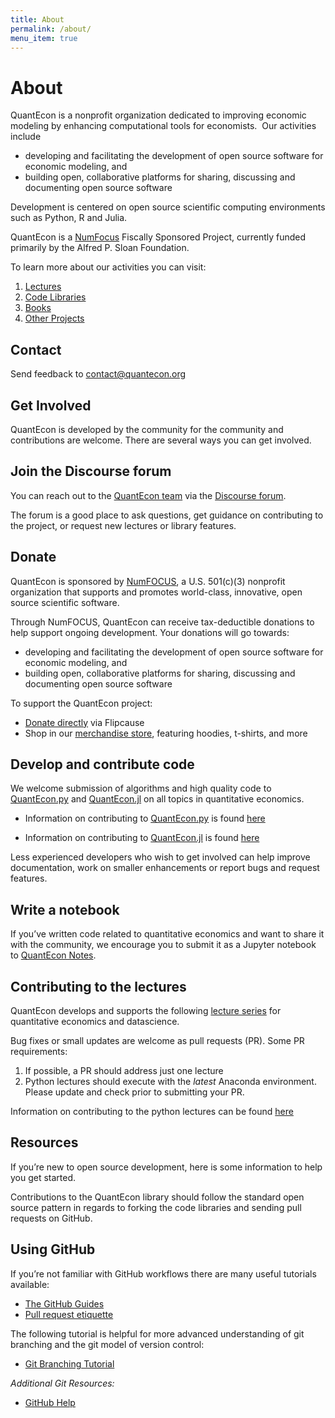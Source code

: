 ```yaml
---
title: About
permalink: /about/
menu_item: true
---
```

# About

QuantEcon is a nonprofit organization dedicated to improving economic modeling by enhancing computational tools for economists.  Our activities include

*   developing and facilitating the development of open source software for economic modeling, and
*   building open, collaborative platforms for sharing, discussing and documenting open source software

Development is centered on open source scientific computing environments such as Python, R and Julia. 

QuantEcon is a [NumFocus](http://www.numfocus.org/) Fiscally Sponsored Project, currently funded primarily by the Alfred P. Sloan Foundation.

To learn more about our activities you can visit:
1. [Lectures](/lectures)
2. [Code Libraries](/code)
3. [Books](/books)
4. [Other Projects](/projects)

## Contact

Send feedback to [contact@quantecon.org](mailto:contact@quantecon.org)


## Get Involved

QuantEcon is developed by the community for the community and contributions are welcome. There are several ways you can get involved.

## Join the Discourse forum

You can reach out to the [QuantEcon team](team) via the [Discourse forum](http://discourse.quantecon.org/). 

The forum is a good place to ask questions, get guidance on contributing to the project, or request new lectures or library features.

## Donate

QuantEcon is sponsored by [NumFOCUS](https://numfocus.org/), a U.S. 501(c)(3) nonprofit organization that supports and promotes world-class, innovative, open source scientific software.

Through NumFOCUS, QuantEcon can receive tax-deductible donations to help support ongoing development. Your donations will go towards:

*   developing and facilitating the development of open source software for economic modeling, and
*   building open, collaborative platforms for sharing, discussing and documenting open source software

To support the QuantEcon project:

*   [D](https://www.flipcause.com/secure/cause_pdetails/NjY5OA==)[onate directly](http://www.flipcause.com/secure/cause_pdetails/NjY5OA==) via Flipcause
*   Shop in our [merchandise store](http://quantecon.org/store), featuring hoodies, t-shirts, and more

## Develop and contribute code

We welcome submission of algorithms and high quality code to [QuantEcon.py](/quantecon-py) and [QuantEcon.jl](/quantecon-jl) on all topics in quantitative economics.

*   Information on contributing to [QuantEcon.py](/quantecon-py) is found [here](/python-developers)

*   Information on contributing to [QuantEcon.jl](/quantecon-jl) is found [here](/julia-developers)

Less experienced developers who wish to get involved can help improve documentation, work on smaller enhancements or report bugs and request features.

## Write a notebook

If you’ve written code related to quantitative economics and want to share it with the community, we encourage you to submit it as a Jupyter notebook to [QuantEcon Notes](https://notes.quantecon.org/).

## Contributing to the lectures

QuantEcon develops and supports the following [lecture series](/lectures) for quantitative economics and datascience. 

Bug fixes or small updates are welcome as pull requests (PR). Some PR requirements:

1. If possible, a PR should address just one lecture
2. Python lectures should execute with the *latest* Anaconda environment.
   Please update and check prior to submitting your PR.

Information on contributing to the python lectures can be found [here](/contribute-lectures)

## Resources

If you’re new to open source development, here is some information to help you get started.

Contributions to the QuantEcon library should follow the standard open source pattern in regards to forking the code libraries and sending pull requests on GitHub. 

## Using GitHub

If you’re not familiar with GitHub workflows there are many useful tutorials available:

* [The GitHub Guides](https://guides.github.com/)
* [Pull request etiquette](http://readwrite.com/2014/07/02/github-pull-request-etiquette)

The following tutorial is helpful for more advanced understanding of git branching and the git model of version control:

* [Git Branching Tutorial](https://learngitbranching.js.org/)

*Additional Git Resources:*

* [GitHub Help](https://help.github.com/)
